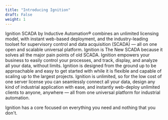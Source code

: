 ```yaml
---
title: "Introducing Ignition"
draft: False
weight: 1
---
```



Ignition SCADA by Inductive Automation® combines an unlimited licensing model, with instant web-based deployment, and the industry-leading toolset for supervisory control and data acquisition (SCADA) — all on one open and scalable universal platform. Ignition is The New SCADA because it solves all the major pain points of old SCADA. Ignition empowers your business to easily control your processes, and track, display, and analyze all your data, without limits. Ignition is designed from the ground up to be approachable and easy to get started with while it is flexible and capable of scaling up to the largest projects. Ignition is unlimited, so for the low cost of one server license you can seamlessly connect all your data, design any kind of industrial application with ease, and instantly web-deploy unlimited clients to anyone, anywhere — all from one universal platform for industrial automation.

Ignition has a core focused on everything you need and nothing that you don't.